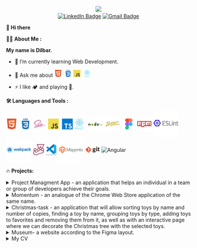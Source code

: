 <div id="header" align="center">
  <img src="https://media.giphy.com/media/gIxts9iFf0SLDNPVtL/giphy.gif" width="200"/>
<div id="badges">
  <a href='https://www.linkedin.com/in/dilbar-akkaya/'><img src="https://img.shields.io/badge/LinkedIn-blue?style=for-the-badge&logo=linkedin&logoColor=white" alt="LinkedIn Badge"/></a>
  <a href='mailto:dilbarmutavalova@gmail.com'><img src="https://img.shields.io/badge/Gmail-red?style=for-the-badge&logo=gmail&logoColor=white" alt="Gmail Badge"/></a>
</div>
</div>

<b>👋 Hi there</b>


:woman_technologist: <b> About Me : </b>

 <b>My name is Dilbar.</b>

- 🌱 I’m currently learning Web Development.

- :speech_balloon: Ask me about <img src="https://github.com/devicons/devicon/blob/master/icons/html5/html5-original.svg" title="HTML5" alt="HTML" width="20" height="20"/>&nbsp; <img src="https://github.com/devicons/devicon/blob/master/icons/css3/css3-plain-wordmark.svg"  title="CSS3" alt="CSS" width="20" height="20"/>&nbsp;<img src="https://github.com/devicons/devicon/blob/master/icons/javascript/javascript-original.svg" title="JavaScript" alt="JavaScript" width="20" height="20"/>&nbsp;
  <img src="https://github.com/devicons/devicon/blob/master/icons/react/react-original-wordmark.svg" title="React" alt="React" width="20" height="20"/>&nbsp;


- :zap: I like :camping: and playing :basketball:.

<b> :hammer_and_wrench: Languages and Tools : </b>

<div>
  
 
  <img src="https://github.com/devicons/devicon/blob/master/icons/html5/html5-original.svg" title="HTML5" alt="HTML" width="30" height="30" align='center'/>&nbsp;
  <img src="https://github.com/devicons/devicon/blob/master/icons/css3/css3-plain-wordmark.svg"  title="CSS3" alt="CSS" width="30" height="30" align='center'/>&nbsp;
  <img src="https://github.com/devicons/devicon/blob/master/icons/sass/sass-original.svg" title="Sass" alt="sass" width="30" height="30" align='center'/>&nbsp;
  <img src="https://github.com/devicons/devicon/blob/master/icons/javascript/javascript-original.svg" title="JavaScript" alt="JavaScript" width="30" height="30" align='center'/>&nbsp;
     <img src="https://github.com/devicons/devicon/blob/master/icons/typescript/typescript-original.svg" title="Typescript" alt="typescript" width="30" height="30" align='center'/>
   <img src="https://github.com/devicons/devicon/blob/master/icons/react/react-original-wordmark.svg" title="React" alt="React" width="30" height="30" align='center'/>&nbsp;
  <img src="https://github.com/devicons/devicon/blob/master/icons/nodejs/nodejs-original-wordmark.svg" title="NodeJS" alt="NodeJS" width="40" height="40" align='center'/>&nbsp;
  <img src="https://github.com/devicons/devicon/blob/master/icons/babel/babel-original.svg" title="Babel" alt="babel" width="40" height="40" align='center'/>&nbsp;
  <img src="https://github.com/devicons/devicon/blob/master/icons/figma/figma-original.svg" title="Figma" alt="figma" width="30" height="30" align='center'/>&nbsp;
  <img src="https://github.com/devicons/devicon/blob/master/icons/npm/npm-original-wordmark.svg" title="NPM" alt="NPM" width="40" height="40" align='center'/>
   <img src="https://github.com/devicons/devicon/blob/master/icons/eslint/eslint-original-wordmark.svg" title="ESLINT" alt="eslint" width="70" height="70" align='center'/>
      <img src="https://github.com/devicons/devicon/blob/master/icons/webpack/webpack-original-wordmark.svg" title="webpack" alt="webpack" width="70" height="70" align='center'/>
<img src="https://github.com/devicons/devicon/blob/master/icons/jest/jest-plain.svg" title="Jest" alt="jest" width="30" height="30" align='center'/>
<img src="https://github.com/devicons/devicon/blob/master/icons/vscode/vscode-original-wordmark.svg" title="VSC" alt="VSCode" width="30" height="30" align='center'/>
  <img src="https://github.com/devicons/devicon/blob/master/icons/magento/magento-original-wordmark.svg" title="Magento" alt="Magento" width="70" height="70" align='center'/>
<img src="https://github.com/devicons/devicon/blob/master/icons/git/git-original-wordmark.svg" title="Git" alt="Git" width="40" height="40" align='center'/>
  <img src="https://github.com/devicons/devicon/blob/master/icons/git/angular-original-wordmark.svg" title="Angular" alt="Angular" width="40" height="40" align='center'/>
</div>

:fire: <b>Projects:</b>

<details><summary>Project Managment App - an application that helps an individual in a team or group of developers achieve their goals.</summary>
  <p>Team Final Project from React course <a href='https://rollingscopes.com/'  target='_blank'>The Rolling Scope School</a></p>
  <p>Usage Technologies: React, react-toastify, react-dnd, redux, styled-components, formik</p>
  <p><a href='https://rs-taskify.netlify.app/welcome' target='_blank'>Deploy</a></p>
  <p><a href='https://github.com/DilbarAkkaya/Final-team-task/' target='_blank'>Repo</a></p>
</details>
  <details><summary>Momentum - an analogue of the Chrome Web Store application of the same name.</summary>
  <p>Project from Javascript course <a href='https://rollingscopes.com/'  target='_blank'>The Rolling Scope School</a></p>
  <p>Usage Technologies: HTML, CSS, JS</p>
  <p><a href='https://dilbarakkaya.github.io/RSSchool-projects/momentum/' target='_blank'>Deploy</a></p>
  <p><a href='https://github.com/DilbarAkkaya/RSSchool-projects/tree/momentum' target='_blank'>Repo</a></p>
</details>
      <details><summary>Christmas-task - an application that will allow sorting toys by name and number of copies, finding a toy by name, grouping toys by type, adding toys to favorites and removing them from it, as well as with an interactive page where we can decorate the Christmas tree with the selected toys.</summary>
  <p>Project from Javascript course <a href='https://rollingscopes.com/'  target='_blank'>The Rolling Scope School</a></p>
  <p>Usage Technologies: HTML, CSS, JS, TS, Webpack, Drag and Drop</p>
  <p><a href='https://dilbarakkaya.github.io/RSSchool-projects/christmas--task/' target='_blank'>Deploy</a></p>
  <p><a href='https://github.com/DilbarAkkaya/RSSchool-projects/tree/christmas--task' target='_blank'>Repo</a></p>
</details>
        <details><summary>Museum- a website according to the Figma layout.</summary>
  <p>Project from Javascript course <a href='https://rollingscopes.com/'  target='_blank'>The Rolling Scope School</a></p>
  <p>Usage Technologies: HTML, CSS, JS, JS libraries, Figma</p>
  <p><a href='https://dilbarakkaya.github.io/RSSchool-projects/museum-dom/' target='_blank'>Deploy</a></p>
  <p><a href='https://github.com/DilbarAkkaya/RSSchool-projects/tree/museum-dom' target='_blank'>Repo</a></p>
</details>
      <details><summary> My CV</summary>
  <p>Project from Javascript course <a href='https://rollingscopes.com/'  target='_blank'>The Rolling Scope School</a></p>
  <p>Usage Technologies: HTML, CSS, JS</p>
  <p><a href='https://dilbarakkaya.github.io/rsschool-cv/' target='_blank'>Deploy</a></p>
  <p><a href='https://github.com/DilbarAkkaya/rsschool-cv/tree/rsschool-cv-html' target='_blank'>Repo</a></p>
</details>
